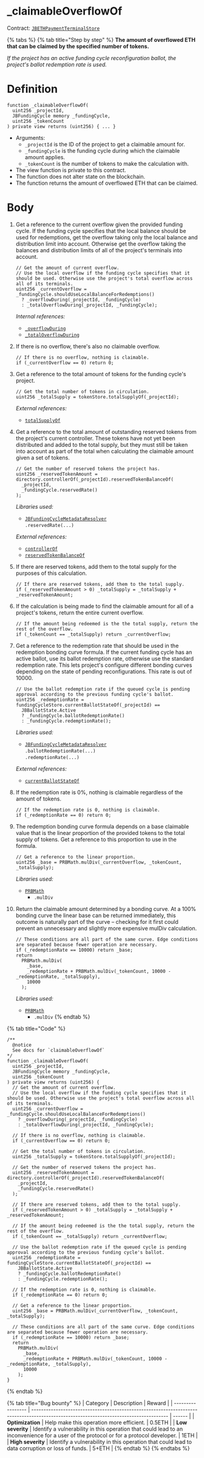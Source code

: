 # \_claimableOverflowOf

Contract: [`JBETHPaymentTerminalStore`](../)​‌

{% tabs %}
{% tab title="Step by step" %}
**The amount of overflowed ETH that can be claimed by the specified number of tokens.**

_If the project has an active funding cycle reconfiguration ballot, the project's ballot redemption rate is used._

# Definition

```solidity
function _claimableOverflowOf(
  uint256 _projectId,
  JBFundingCycle memory _fundingCycle,
  uint256 _tokenCount
) private view returns (uint256) { ... }
```

* Arguments:
  * `_projectId` is the ID of the project to get a claimable amount for.
  * `_fundingCycle` is the funding cycle during which the claimable amount applies.
  * `_tokenCount` is the number of tokens to make the calculation with.
* The view function is private to this contract.
* The function does not alter state on the blockchain.
* The function returns the amount of overflowed ETH that can be claimed.

# Body

1.  Get a reference to the current overflow given the provided funding cycle. If the funding cycle specifies that the local balance should be used for redemptions, get the overflow taking only the local balance and distribution limit into account. Otherwise get the overflow taking the balances and distribution limits of all of the project's terminals into account. 

    ```solidity
    // Get the amount of current overflow.
    // Use the local overflow if the funding cycle specifies that it should be used. Otherwise use the project's total overflow across all of its terminals.
    uint256 _currentOverflow = _fundingCycle.shouldUseLocalBalanceForRedemptions()
      ? _overflowDuring(_projectId, _fundingCycle)
      : _totalOverflowDuring(_projectId, _fundingCycle);
    ```

    _Internal references:_

    * [`_overflowDuring`](./_overflowduring.md)
    * [`_totalOverflowDuring`](./_totaloverflowduring.md)
2.  If there is no overflow, there's also no claimable overflow.

    ```solidity
    // If there is no overflow, nothing is claimable.
    if (_currentOverflow == 0) return 0;
    ```
3.  Get a reference to the total amount of tokens for the funding cycle's project.

    ```solidity
    // Get the total number of tokens in circulation.
    uint256 _totalSupply = tokenStore.totalSupplyOf(_projectId);
    ```

    _External references:_

    * [`totalSupplyOf`](../../../jbtokenstore/read/totalsupplyof.md)
4.  Get a reference to the total amount of outstanding reserved tokens from the project's current controller. These tokens have not yet been distributed and added to the total supply, but they must still be taken into account as part of the total when calculating the claimable amount given a set of tokens.

    ```solidity
    // Get the number of reserved tokens the project has.
    uint256 _reservedTokenAmount = directory.controllerOf(_projectId).reservedTokenBalanceOf(
      _projectId,
      _fundingCycle.reservedRate()
    );
    ```

    _Libraries used:_

    * [`JBFundingCycleMetadataResolver`](../../../../libraries/jbfundingcyclemetadataresolver.md)\
      `.reservedRate(...)`

    _External references:_

    * [`controllerOf`](../../../jbdirectory/properties/controllerof.md)
    * [`reservedTokenBalanceOf`](../../../or-controllers/jbcontroller/read/reservedtokenbalanceof.md)
5.  If there are reserved tokens, add them to the total supply for the purposes of this calculation.

    ```solidity
    // If there are reserved tokens, add them to the total supply.
    if (_reservedTokenAmount > 0) _totalSupply = _totalSupply + _reservedTokenAmount;
    ```
6.  If the calculation is being made to find the claimable amount for all of a project's tokens, return the entire current overflow.

    ```solidity
    // If the amount being redeemed is the the total supply, return the rest of the overflow.
    if (_tokenCount == _totalSupply) return _currentOverflow;
    ```
7.  Get a reference to the redemption rate that should be used in the redemption bonding curve formula. If the current funding cycle has an active ballot, use its ballot redemption rate, otherwise use the standard redemption rate. This lets project's configure different bonding curves depending on the state of pending reconfigurations. This rate is out of 10000.

    ```solidity
    // Use the ballot redemption rate if the queued cycle is pending approval according to the previous funding cycle's ballot.
    uint256 _redemptionRate = fundingCycleStore.currentBallotStateOf(_projectId) ==
      JBBallotState.Active
      ? _fundingCycle.ballotRedemptionRate()
      : _fundingCycle.redemptionRate();
    ```

    _Libraries used:_

    * [`JBFundingCycleMetadataResolver`](../../../../libraries/jbfundingcyclemetadataresolver.md)\
      `.ballotRedemptionRate(...)`\
      `.redemptionRate(...)`

    _External references:_

    * [`currentBallotStateOf`](../../../jbfundingcyclestore/read/currentballotstateof.md)
8.  If the redemption rate is 0%, nothing is claimable regardless of the amount of tokens.

    ```solidity
    // If the redemption rate is 0, nothing is claimable.
    if (_redemptionRate == 0) return 0;
    ```
9.  The redemption bonding curve formula depends on a base claimable value that is the linear proportion of the provided tokens to the total supply of tokens. Get a reference to this proportion to use in the formula.

    ```solidity
    // Get a reference to the linear proportion.
    uint256 _base = PRBMath.mulDiv(_currentOverflow, _tokenCount, _totalSupply);
    ```

    _Libraries used:_

    * [`PRBMath`](https://github.com/hifi-finance/prb-math/blob/main/contracts/PRBMath.sol)
      * `.mulDiv`
10. Return the claimable amount determined by a bonding curve. At a 100% bonding curve the linear base can be returned immediately, this outcome is naturally part of the curve – checking for it first could prevent an unnecessary and slightly more expensive mulDiv calculation.

    ```solidity
    // These conditions are all part of the same curve. Edge conditions are separated because fewer operation are necessary.
    if (_redemptionRate == 10000) return _base;
    return
      PRBMath.mulDiv(
        _base,
        _redemptionRate + PRBMath.mulDiv(_tokenCount, 10000 - _redemptionRate, _totalSupply),
        10000
      );
    ```

    _Libraries used:_

    * [`PRBMath`](https://github.com/hifi-finance/prb-math/blob/main/contracts/PRBMath.sol)
      * `.mulDiv`
{% endtab %}

{% tab title="Code" %}
```solidity
/**
  @notice
  See docs for `claimableOverflowOf`
*/
function _claimableOverflowOf(
  uint256 _projectId,
  JBFundingCycle memory _fundingCycle,
  uint256 _tokenCount
) private view returns (uint256) {
  // Get the amount of current overflow.
  // Use the local overflow if the funding cycle specifies that it should be used. Otherwise use the project's total overflow across all of its terminals.
  uint256 _currentOverflow = _fundingCycle.shouldUseLocalBalanceForRedemptions()
    ? _overflowDuring(_projectId, _fundingCycle)
    : _totalOverflowDuring(_projectId, _fundingCycle);

  // If there is no overflow, nothing is claimable.
  if (_currentOverflow == 0) return 0;

  // Get the total number of tokens in circulation.
  uint256 _totalSupply = tokenStore.totalSupplyOf(_projectId);

  // Get the number of reserved tokens the project has.
  uint256 _reservedTokenAmount = directory.controllerOf(_projectId).reservedTokenBalanceOf(
    _projectId,
    _fundingCycle.reservedRate()
  );

  // If there are reserved tokens, add them to the total supply.
  if (_reservedTokenAmount > 0) _totalSupply = _totalSupply + _reservedTokenAmount;

  // If the amount being redeemed is the the total supply, return the rest of the overflow.
  if (_tokenCount == _totalSupply) return _currentOverflow;

  // Use the ballot redemption rate if the queued cycle is pending approval according to the previous funding cycle's ballot.
  uint256 _redemptionRate = fundingCycleStore.currentBallotStateOf(_projectId) ==
    JBBallotState.Active
    ? _fundingCycle.ballotRedemptionRate()
    : _fundingCycle.redemptionRate();
  
  // If the redemption rate is 0, nothing is claimable.
  if (_redemptionRate == 0) return 0;

  // Get a reference to the linear proportion.
  uint256 _base = PRBMath.mulDiv(_currentOverflow, _tokenCount, _totalSupply);

  // These conditions are all part of the same curve. Edge conditions are separated because fewer operation are necessary.
  if (_redemptionRate == 10000) return _base;
  return
    PRBMath.mulDiv(
      _base,
      _redemptionRate + PRBMath.mulDiv(_tokenCount, 10000 - _redemptionRate, _totalSupply),
      10000
    );
}
```
{% endtab %}

{% tab title="Bug bounty" %}
| Category          | Description                                                                                                                            | Reward |
| ----------------- | -------------------------------------------------------------------------------------------------------------------------------------- | ------ |
| **Optimization**  | Help make this operation more efficient.                                                                                               | 0.5ETH |
| **Low severity**  | Identify a vulnerability in this operation that could lead to an inconvenience for a user of the protocol or for a protocol developer. | 1ETH   |
| **High severity** | Identify a vulnerability in this operation that could lead to data corruption or loss of funds.                                        | 5+ETH  |
{% endtab %}
{% endtabs %}
